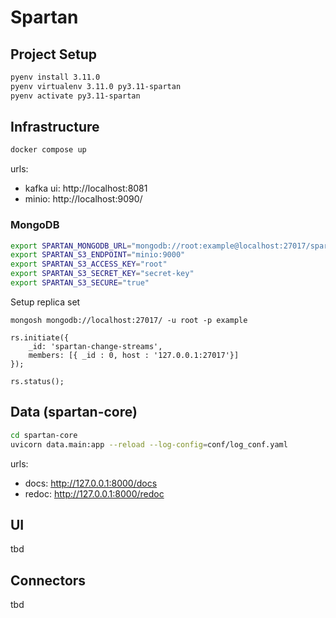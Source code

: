 # Spartan

## Project Setup
```bash
pyenv install 3.11.0
pyenv virtualenv 3.11.0 py3.11-spartan
pyenv activate py3.11-spartan
```

## Infrastructure

```bash
docker compose up
```

urls:
- kafka ui: http://localhost:8081
- minio: http://localhost:9090/

### MongoDB
```bash
export SPARTAN_MONGODB_URL="mongodb://root:example@localhost:27017/spartan?authSource=admin"
export SPARTAN_S3_ENDPOINT="minio:9000"
export SPARTAN_S3_ACCESS_KEY="root"
export SPARTAN_S3_SECRET_KEY="secret-key"
export SPARTAN_S3_SECURE="true"
```

Setup replica set

```
mongosh mongodb://localhost:27017/ -u root -p example
```

```
rs.initiate({
    _id: 'spartan-change-streams',
    members: [{ _id : 0, host : '127.0.0.1:27017'}]
});

rs.status();
```



## Data (spartan-core)
```bash
cd spartan-core
uvicorn data.main:app --reload --log-config=conf/log_conf.yaml
```
urls:
- docs: http://127.0.0.1:8000/docs
- redoc: http://127.0.0.1:8000/redoc

## UI
tbd

## Connectors
tbd





